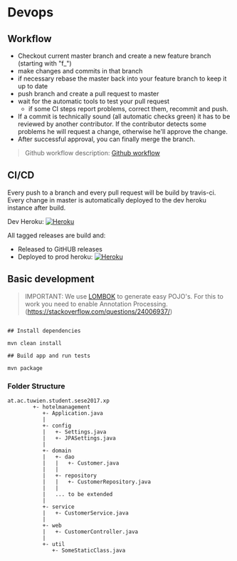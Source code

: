 # Devops

## Workflow

* Checkout current master branch and create a new feature branch 
  (starting with "f_")
* make changes and commits in that branch
* if necessary rebase the master back into your feature branch to 
  keep it up to date
* push branch and create a pull request to master
* wait for the automatic tools to test your pull request
  * if some CI steps report problems, correct them, recommit and push.
* If a commit is technically sound (all automatic checks green) it has to be
  reviewed by another contributor. If the contributor detects some problems
  he will request a change, otherwise he'll approve the change.
* After successful approval, you can finally merge the branch.

> Github workflow description: [Github workflow]

## CI/CD
Every push to a branch and every pull request will be build by travis-ci.
Every change in master is automatically deployed to the dev heroku instance after
build.
 
Dev Heroku: [![Heroku](http://heroku-badge.herokuapp.com/?app=sese-xp-ws2017-dev&style=flat&svg=1)](https://sese-xp-ws2017-dev.herokuapp.com)

All tagged releases are build and:
* Released to GitHUB releases
* Deployed to prod heroku: [![Heroku](http://heroku-badge.herokuapp.com/?app=sese-xp-ws2017-dev&style=flat&svg=1)](https://sese-xp3-ws2017.herokuapp.com)

## Basic development 

> IMPORTANT: We use [LOMBOK](https://projectlombok.org/) to generate easy POJO's.
For this to work you need to enable Annotation Processing.
(https://stackoverflow.com/questions/24006937/)

```shell

## Install dependencies

mvn clean install

## Build app and run tests

mvn package
```

### Folder Structure

```
at.ac.tuwien.student.sese2017.xp
        +- hotelmanagement
           +- Application.java
           |
           +- config
           |   +- Settings.java
           |   +- JPASettings.java
           |
           +- domain
           |   +- dao
           |   |   +- Customer.java
           |   |
           |   +- repository
           |   |   +- CustomerRepository.java
           |   |
           |   ... to be extended
           |
           +- service
           |   +- CustomerService.java
           |
           +- web
           |   +- CustomerController.java
           |
           +- util
              +- SomeStaticClass.java
```



[Github workflow]: https://guides.github.com/introduction/flow/